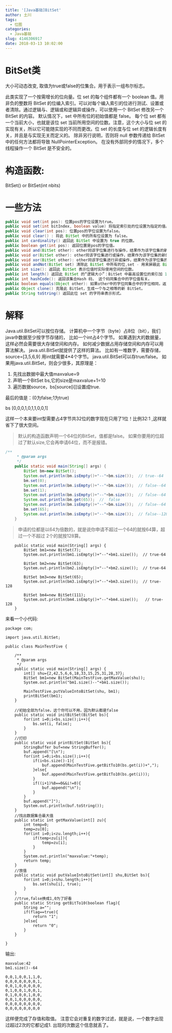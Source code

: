 ```yaml
---
title: '[Java基础]BitSet'
author: 土川
tags:
  - 位图
categories:
  - Java基础
slug: 4146306917
date: 2018-03-13 10:02:00
---
```

# BitSet类
大小可动态改变, 取值为true或false的位集合。用于表示一组布尔标志。 

此类实现了一个按需增长的位向量。位 set 的每个组件都有一个 boolean 值。用非负的整数将 BitSet 的位编入索引。可以对每个编入索引的位进行测试、设置或者清除。通过逻辑与、逻辑或和逻辑异或操作，可以使用一个 BitSet 修改另一个 BitSet 的内容。
默认情况下，set 中所有位的初始值都是 false。
每个位 set 都有一个当前大小，也就是该位 set 当前所用空间的位数。注意，这个大小与位 set 的实现有关，所以它可能随实现的不同而更改。位 set 的长度与位 set 的逻辑长度有关，并且是与实现无关而定义的。
除非另行说明，否则将 null 参数传递给 BitSet 中的任何方法都将导致 NullPointerException。 在没有外部同步的情况下，多个线程操作一个 BitSet 是不安全的。
# 构造函数: 
BitSet() or BitSet(int nbits)
# 一些方法 
```java
public void set(int pos): 位置pos的字位设置为true。 
public void set(int bitIndex, boolean value) 将指定索引处的位设置为指定的值。 
public void clear(int pos): 位置pos的字位设置为false。
public void clear() : 将此 BitSet 中的所有位设置为 false。 
public int cardinality() 返回此 BitSet 中设置为 true 的位数。 
public boolean get(int pos): 返回位置是pos的字位值。 
public void and(BitSet other): other同该字位集进行与操作，结果作为该字位集的新值。 
public void or(BitSet other): other同该字位集进行或操作，结果作为该字位集的新值。 
public void xor(BitSet other): other同该字位集进行异或操作，结果作为该字位集的新值。
public void andNot(BitSet set) 清除此 BitSet 中所有的位,set - 用来屏蔽此 BitSet 的 BitSet
public int size(): 返回此 BitSet 表示位值时实际使用空间的位数。
public int length() 返回此 BitSet 的“逻辑大小”：BitSet 中最高设置位的索引加 1。 
public int hashCode(): 返回该集合Hash 码， 这个码同集合中的字位值有关。 
public boolean equals(Object other): 如果other中的字位同集合中的字位相同，返回true。 
public Object clone() 克隆此 BitSet，生成一个与之相等的新 BitSet。 
public String toString() 返回此位 set 的字符串表示形式。
```
# 解释
Java.util.BitSet可以按位存储。
计算机中一个字节（byte）占8位（bit），我们java中数据至少按字节存储的，
比如一个int占4个字节。
如果遇到大的数据量，这样必然会需要很大存储空间和内存。
如何减少数据占用存储空间和内存可以用算法解决。
java.util.BitSet就提供了这样的算法。
比如有一堆数字，需要存储，source=[3,5,6,9]
用int就需要4*4个字节。
java.util.BitSet可以存true/false。
如果用java.util.BitSet，则会少很多，其原理是：
1. 先找出数据中最大值maxvalue=9
2. 声明一个BitSet bs,它的size是maxvalue+1=10
3. 遍历数据source，bs[source[i]]设置成true.


最后的值是：(0为false;1为true)

bs [0,0,0,1,0,1,1,0,0,1]

这样一个本来要int型需要占4字节共32位的数字现在只用了1位！比例32:1  ,这样就省下了很大空间。
> 默认的构造函数声明一个64位的BitSet，值都是false。
如果你要用的位超过了默认size,它会再申请64位，而不是报错。
```java
/**  
     * @param args  
     */  
    public static void main(String[] args) {  
        BitSet bm=new BitSet();  
        System.out.println(bm.isEmpty()+"--"+bm.size());  // true--64
        bm.set(0);  
        System.out.println(bm.isEmpty()+"--"+bm.size());  // false--64
        bm.set(1);  
        System.out.println(bm.isEmpty()+"--"+bm.size());  // false--64
        System.out.println(bm.get(65));  //  false
        System.out.println(bm.isEmpty()+"--"+bm.size());  // false--64
        bm.set(65);  
        System.out.println(bm.isEmpty()+"--"+bm.size());  // false--128
    }  
```
> 申请的位都是以64为倍数的，就是说你申请不超过一个64的就按64算，超过一个不超过
2个的就按128算。
```
    public static void main(String[] args) {  
        BitSet bm1=new BitSet(7);  
        System.out.println(bm1.isEmpty()+"--"+bm1.size());  // true-64
          
        BitSet bm2=new BitSet(63);  
        System.out.println(bm2.isEmpty()+"--"+bm2.size());  // true-64
          
        BitSet bm3=new BitSet(65);  
        System.out.println(bm3.isEmpty()+"--"+bm3.size());  // true-128
          
        BitSet bm4=new BitSet(111);  
        System.out.println(bm4.isEmpty()+"--"+bm4.size());   // true-128
    }  
```

来看一个小代码:
```
package com;  
  
import java.util.BitSet;  
  
public class MainTestFive {  
  
    /**  
     * @param args  
     */  
    public static void main(String[] args) {  
        int[] shu={2,42,5,6,6,18,33,15,25,31,28,37};  
        BitSet bm1=new BitSet(MainTestFive.getMaxValue(shu));  
        System.out.println("bm1.size()--"+bm1.size());  
          
        MainTestFive.putValueIntoBitSet(shu, bm1);  
        printBitSet(bm1);  
    }  
      
    //初始全部为false，这个你可以不用，因为默认都是false  
    public static void initBitSet(BitSet bs){  
        for(int i=0;i<bs.size();i++){  
            bs.set(i, false);  
        }  
    }  
    //打印  
    public static void printBitSet(BitSet bs){  
        StringBuffer buf=new StringBuffer();  
        buf.append("[\n");  
        for(int i=0;i<bs.size();i++){  
            if(i<bs.size()-1){  
                buf.append(MainTestFive.getBitTo10(bs.get(i))+",");  
            }else{  
                buf.append(MainTestFive.getBitTo10(bs.get(i)));  
            }  
            if((i+1)%8==0&&i!=0){  
                buf.append("\n");  
            }  
        }  
        buf.append("]");  
        System.out.println(buf.toString());  
    }  
    //找出数据集合最大值  
    public static int getMaxValue(int[] zu){  
        int temp=0;  
        temp=zu[0];  
        for(int i=0;i<zu.length;i++){  
            if(temp<zu[i]){  
                temp=zu[i];  
            }  
        }  
        System.out.println("maxvalue:"+temp);  
        return temp;  
    }  
    //放值  
    public static void putValueIntoBitSet(int[] shu,BitSet bs){  
        for(int i=0;i<shu.length;i++){  
            bs.set(shu[i], true);  
        }  
    }  
    //true,false换成1,0为了好看  
    public static String getBitTo10(boolean flag){  
        String a="";  
        if(flag==true){  
            return "1";  
        }else{  
            return "0";  
        }  
    }  
  
}  
```
输出:

    maxvalue:42
    bm1.size()--64

    0,0,1,0,0,1,1,0,
    0,0,0,0,0,0,0,1,
    0,0,1,0,0,0,0,0,
    0,1,0,0,1,0,0,1,
    0,1,0,0,0,1,0,0,
    0,0,1,0,0,0,0,0,
    0,0,0,0,0,0,0,0,
    0,0,0,0,0,0,0,0
  	
  
这样便完成了存值和取值。
注意它会对重复的数字过滤，就是说，一个数字出现过超过2次的它都记成1.
出现的次数这个信息就丢了。








 